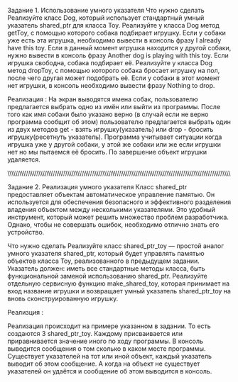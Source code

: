 Задание 1. Использование умного указателя
Что нужно сделать
Реализуйте класс Dog, который использует стандартный умный указатель shared_ptr для класса Toy.
Реализуйте у класса Dog метод getToy, с помощью которого собака подбирает игрушку.
Если у собаки уже есть эта игрушка, необходимо вывести в консоль фразу I already have this toy.
Если в данный момент игрушка находится у другой собаки, нужно вывести в консоль фразу Another dog is playing with this toy.
Если игрушка свободна, собака подбирает её.
Реализуйте у класса Dog метод dropToy, с помощью которого собака бросает игрушку на пол, после чего другая может подобрать её.
Если у собаки в этот момент нет игрушки, в консоль необходимо вывести фразу Nothing to drop.

Реализация :
На экран выводятся имена собак, пользователю предлагается выбрать одно из имён или выйти из программы.
После того как имя собаки было указано верно (в случай если не верно программа сообщит об этом) пользователю предлагается выбрать один из двух методов get - взять игрушку(указатель) или drop - бросить игрушку(ресетнуть указатель).
Программа учитывает ситуации когда игрушка уже у другой собаки, у этой же собаки или же если игрушки нет но мы пытаемся её бросить. По завершение объект игрушки удаляется. 


\\\\\\\\\\\\\\\\\\\\\\\\\\\\\\\\\\\\\\\\\\\\\\\\\\\\\\\\\\\\\\\\\\\\\\\\\\\\\\\\\\\\\\\\\\\\\\\\\\\\\\\\\\\\\\\\\\\\\\\\\\\\\\\\\\\\\\\\\\\\\\\\\\\\\\\\\\\\\\\\\\\\\\\\\\\\\\\\\\\\\\\\\\\\\\\\\\\\\\\\\\\\\\\\\\\\\\\\\\\\\\\\\\\\\\

Задание 2. Реализация умного указателя
Класс shared_ptr предоставляет объектам автоматическое управление памятью. Он используется для обеспечения безопасного и эффективного разделения владения объектом между несколькими указателями. Это удобный инструмент, который может решить множество проблем разработчика. Однако, чтобы не совершать ошибок, необходимо отлично знать его устройство.

Что нужно сделать
Реализуйте класс shared_ptr_toy — простой аналог умного указателя shared_ptr, который будет управлять памятью объектов класса Toy, реализованного в предыдущем задании.
Указатель должен:
иметь все стандартные методы класса,
быть функциональной заменой использованию shared_ptr<Toy>.
Реализуйте отдельную сервисную функцию make_shared_toy, которая принимает на вход название игрушки и возвращает умный указатель shared_ptr_toy на вновь сконструированную игрушку.

Реализция :

Реализация происходит на примере указанном в задании. То есть создаются 3 shared_ptr_toy. Каждому присваивается или приравнивается значение иного по ходу программы. В консоль выводится сообщения о том сколько в каком месте программы.
Существует указателей на тот или иной объект, каждый указатель выводит об этом сообщение. А когда на объект не существует указателей он удаётся и сообщение об этом выводится в консоль.

